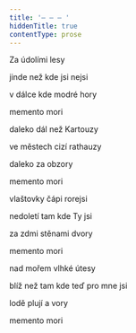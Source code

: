 ```yaml
---
title: '– – – '
hiddenTitle: true
contentType: prose
---
```


Za údolími lesy

jinde než kde jsi nejsi

v dálce kde modré hory

memento mori

daleko dál než Kartouzy

ve městech cizí rathauzy

daleko za obzory

memento mori

vlaštovky čápi rorejsi

nedoletí tam kde Ty jsi

za zdmi stěnami dvory

memento mori

nad mořem vlhké útesy

blíž než tam kde teď pro mne jsi

lodě plují a vory

memento mori
